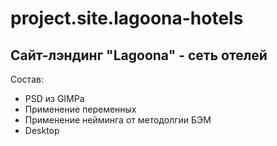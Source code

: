 # project.site.lagoona-hotels
## Сайт-лэндинг "Lagoona" - сеть отелей

Состав:
+ PSD из GIMPa
+ Применение переменных
+ Применение нейминга от методолгии БЭМ
+ Desktop
